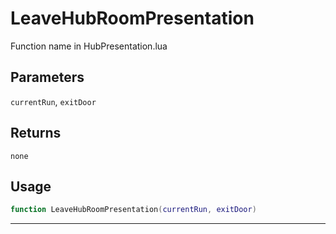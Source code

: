 # LeaveHubRoomPresentation
Function name in HubPresentation.lua
## Parameters
`currentRun`, `exitDoor`
## Returns
`none`
## Usage
```lua
function LeaveHubRoomPresentation(currentRun, exitDoor)
```
---
